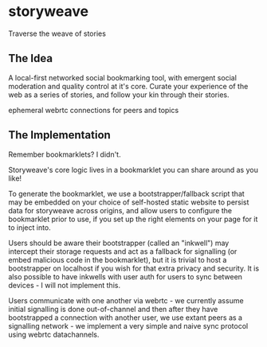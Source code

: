 # storyweave
Traverse the weave of stories

## The Idea

A local-first networked social bookmarking tool, with emergent social moderation and quality control at it's core. Curate your experience of the web as a series of stories, and follow your kin through their stories.

ephemeral webrtc connections for peers and topics

## The Implementation

Remember bookmarklets? I didn't.


Storyweave's core logic lives in a bookmarklet you can share around as you like! 


To generate the bookmarklet, we use a bootstrapper/fallback script that may be embedded on your choice of self-hosted static website to persist data for storyweave across origins, and allow users to configure the bookmarklet prior to use, if you set up the right elements on your page for it to inject into.


Users should be aware their bootstrapper (called an "inkwell") may intercept their storage requests and act as a fallback for signalling (or embed malicious code in the bookmarklet), but it is trivial to host a bootstrapper on localhost if you wish for that extra privacy and security. It is also possible to have inkwells with user auth for users to sync between devices - I will not implement this.


Users communicate with one another via webrtc - we currently assume initial signalling is done out-of-channel and then after they have bootstrapped a connection with another user, we use extant peers as a signalling network - we implement a very simple and naive sync protocol using webrtc datachannels.

##

